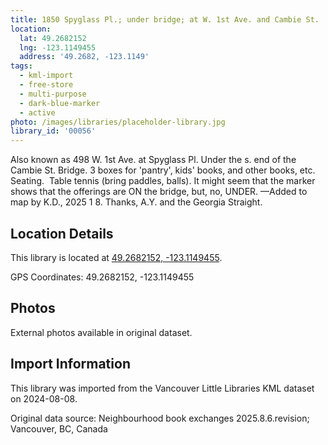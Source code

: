 ```yaml
---
title: 1850 Spyglass Pl.; under bridge; at W. 1st Ave. and Cambie St.
location:
  lat: 49.2682152
  lng: -123.1149455
  address: '49.2682, -123.1149'
tags:
  - kml-import
  - free-store
  - multi-purpose
  - dark-blue-marker
  - active
photo: /images/libraries/placeholder-library.jpg
library_id: '00056'
---
```

Also known as 498 W. 1st Ave. at Spyglass Pl.
Under the s. end of the Cambie St. Bridge.
3 boxes for 'pantry', kids' books, and other books, etc.  Seating.  Table tennis (bring paddles, balls).
It might seem that the marker shows that the offerings are ON the bridge, but, no, UNDER.
—Added to map by K.D., 2025 1 8. 
Thanks, A.Y. and the Georgia Straight.

## Location Details

This library is located at [49.2682152, -123.1149455](https://www.google.com/maps?q=49.2682152,-123.1149455).

GPS Coordinates: 49.2682152, -123.1149455

## Photos

External photos available in original dataset.

## Import Information

This library was imported from the Vancouver Little Libraries KML dataset on 2024-08-08.

Original data source: Neighbourhood book exchanges 2025.8.6.revision; Vancouver, BC, Canada
